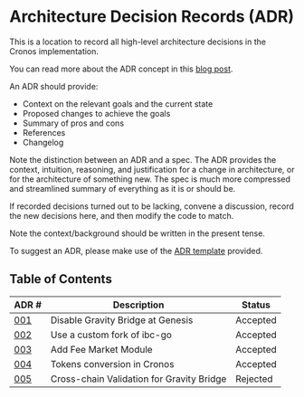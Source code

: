 # Architecture Decision Records (ADR)

This is a location to record all high-level architecture decisions in the Cronos implementation.

You can read more about the ADR concept in this [blog post](https://product.reverb.com/documenting-architecture-decisions-the-reverb-way-a3563bb24bd0#.78xhdix6t).

An ADR should provide:

- Context on the relevant goals and the current state
- Proposed changes to achieve the goals
- Summary of pros and cons
- References
- Changelog

Note the distinction between an ADR and a spec. The ADR provides the context, intuition, reasoning, and
justification for a change in architecture, or for the architecture of something
new. The spec is much more compressed and streamlined summary of everything as
it is or should be.

If recorded decisions turned out to be lacking, convene a discussion, record the new decisions here, and then modify the code to match.

Note the context/background should be written in the present tense.

To suggest an ADR, please make use of the [ADR template](./adr-template.md) provided.

## Table of Contents

| ADR \# | Description | Status |
| ------ | ----------- | ------ |
| [001](./adr-001.md) | Disable Gravity Bridge at Genesis | Accepted |
| [002](./adr-002.md) | Use a custom fork of ibc-go | Accepted |
| [003](./adr-003.md) | Add Fee Market Module | Accepted |
| [004](./adr-004.md) | Tokens conversion in Cronos | Accepted |
| [005](./adr-005.md) | Cross-chain Validation for Gravity Bridge | Rejected |

